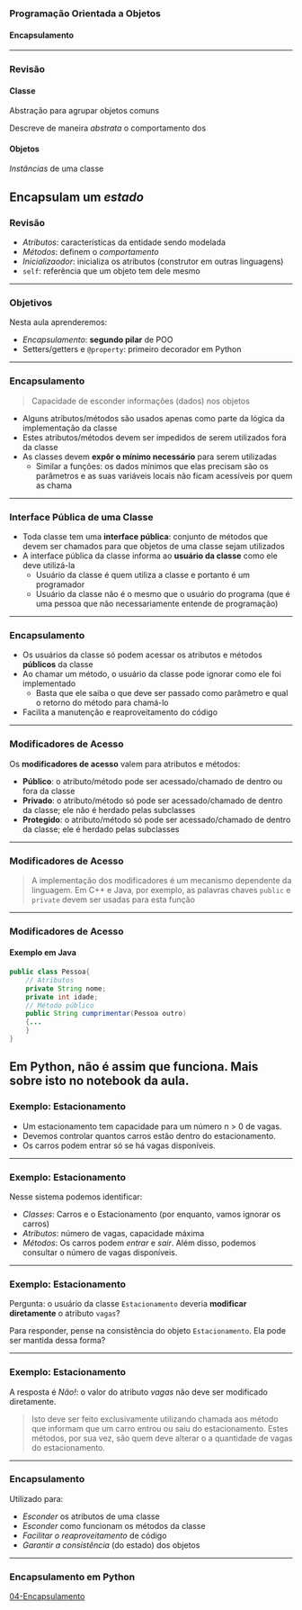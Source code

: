### Programação Orientada a Objetos
#### Encapsulamento
---

### Revisão 

#### Classe
Abstração para agrupar objetos comuns

Descreve de maneira _abstrata_ o comportamento dos

#### Objetos 
*Instâncias* de uma classe

Encapsulam um _estado_
---

### Revisão 

- _Atributos_: características da entidade sendo modelada
- _Métodos_: definem o *comportamento*
- _Inicializaodor_: inicializa os atributos (construtor em outras linguagens)
- `self`: referência que um objeto tem dele mesmo
---

### Objetivos

Nesta aula aprenderemos:
  - _Encapsulamento_: __segundo pilar__ de POO
  - Setters/getters e `@property`: primeiro decorador em Python
---

### Encapsulamento

> Capacidade de esconder informações (dados) nos objetos

- Alguns atributos/métodos são usados apenas como parte
  da lógica da implementação da classe
- Estes atributos/métodos devem ser impedidos de 
  serem utilizados fora da classe
- As classes devem __expôr o mínimo necessário__ para serem utilizadas
    -  Similar a funções: os dados mínimos que elas precisam são os parâmetros
       e as suas variáveis locais não ficam acessíveis por quem as chama
---

### Interface Pública de uma Classe

- Toda classe tem uma **interface pública**: conjunto de métodos
  que devem ser chamados para que objetos de uma classe sejam
  utilizados
- A interface pública da classe informa ao **usuário da classe**
  como ele deve utilizá-la
    - Usuário da classe é quem utiliza a classe e portanto é
      um programador
    - Usuário da classe não é o mesmo que o usuário do programa
      (que é uma pessoa que não necessariamente entende de programação)
---

### Encapsulamento

- Os usuários da classe só podem acessar os atributos e
  métodos **públicos** da classe
- Ao chamar um método, o usuário da classe pode ignorar
  como ele foi implementado
  - Basta que ele saiba o que deve ser passado como parâmetro
    e qual o retorno do método para chamá-lo
- Facilita a manutenção e reaproveitamento do código
---

### Modificadores de Acesso

Os __modificadores de acesso__ valem para atributos e métodos:

- __Público__:  o atributo/método pode ser acessado/chamado de dentro ou
  fora da classe
- __Privado__: o atributo/método só pode ser acessado/chamado de dentro da
  classe; ele não é herdado pelas subclasses
- __Protegido__: o atributo/método só pode ser acessado/chamado de dentro da
  classe; ele é herdado pelas subclasses
---

### Modificadores de Acesso

> A implementação dos modificadores é um mecanismo dependente da linguagem. Em C++ e
Java, por exemplo, as palavras chaves `public` e `private` devem ser usadas
para esta função

---

### Modificadores de Acesso
#### Exemplo em Java

```java
public class Pessoa{
    // Atributos
    private String nome;
    private int idade;
    // Método público
    public String cumprimentar(Pessoa outro)
    {...
    }
}
```

Em Python, não é assim que funciona. Mais sobre isto no
notebook da aula. 
---

### Exemplo: Estacionamento

- Um estacionamento tem capacidade para um número n > 0 de vagas. 
- Devemos controlar quantos carros estão dentro do estacionamento. 
- Os carros podem entrar só se há vagas disponíveis.

---

### Exemplo: Estacionamento

Nesse sistema podemos identificar:
- _Classes_: Carros e o Estacionamento (por enquanto, vamos ignorar os carros)
- _Atributos_: número de vagas, capacidade máxima
- _Métodos_: Os carros podem _entrar_ e _sair_. Além disso, podemos consultar o número de vagas disponíveis.

--- 

### Exemplo: Estacionamento

Pergunta: o usuário da classe `Estacionamento` deveria __modificar diretamente__
o atributo `vagas`?

Para responder, pense na consistência do objeto 
`Estacionamento`. Ela pode ser mantida dessa forma?

---

### Exemplo: Estacionamento

A resposta é *Não!*: o valor do atributo _vagas_ não deve ser modificado diretamente.

> Isto deve ser feito exclusivamente utilizando chamada aos método
> que informam que um carro entrou ou saiu do estacionamento.
> Estes métodos, por sua vez, são quem deve alterar o a quantidade
> de vagas do estacionamento.

---

### Encapsulamento

Utilizado para:
- *Esconder* os atributos de uma classe
- *Esconder* como funcionam os métodos da classe
- *Facilitar o reaproveitamento* de código
- *Garantir a consistência* (do estado) dos objetos

---

### Encapsulamento em Python
[04-Encapsulamento](04-Encapsulamento.ipynb)
